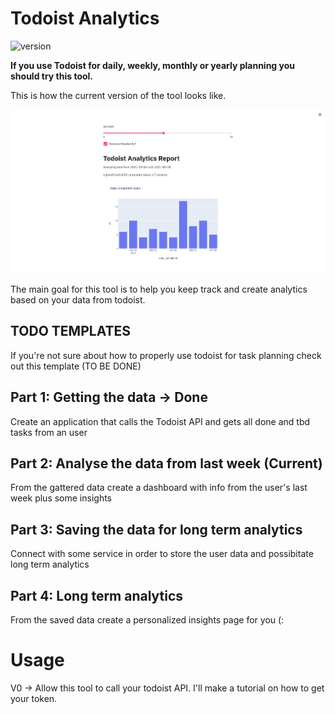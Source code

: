 # Todoist Analytics

![version](https://img.shields.io/badge/version-0.0.0-brightgreen)

<b>
If you use Todoist for daily, weekly, monthly or yearly planning you should try this tool.
</b>

This is how the current version of the tool looks like.

<img src='assets/images/dashboard_sample.png'>


The main goal for this tool is to help you keep track and create analytics based on your data from todoist.

## TODO TEMPLATES
If you're not sure about how to properly use todoist for task planning check out this template (TO BE DONE)

## Part 1: Getting the data -> Done
Create an application that calls the Todoist API and gets all done and tbd tasks from an user

## Part 2: Analyse the data from last week (Current)
From the gattered data create a dashboard with info from the user's last week plus some insights

## Part 3: Saving the data for long term analytics
Connect with some service in order to store the user data and possibitate long term analytics

## Part 4: Long term analytics
From the saved data create a personalized insights page for you (:


# Usage

V0 -> Allow this tool to call your todoist API. I'll make a tutorial on how to get your token.
